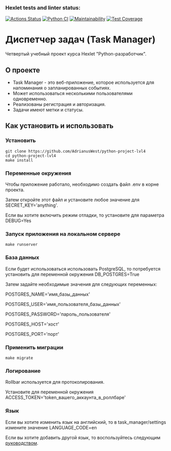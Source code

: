 ### Hexlet tests and linter status:
[![Actions Status](https://github.com/AdrianusWest/python-project-lvl4/workflows/hexlet-check/badge.svg)](https://github.com/AdrianusWest/python-project-lvl4/actions)
[![Python CI](https://github.com/AdrianusWest/python-project-lvl4/actions/workflows/pyci.yml/badge.svg)](https://github.com/AdrianusWest/python-project-lvl4/actions/workflows/pyci.yml)
[![Maintainability](https://api.codeclimate.com/v1/badges/dd3e13d1e3bbd6c4d178/maintainability)](https://codeclimate.com/github/AdrianusWest/python-project-lvl4/maintainability)
[![Test Coverage](https://api.codeclimate.com/v1/badges/dd3e13d1e3bbd6c4d178/test_coverage)](https://codeclimate.com/github/AdrianusWest/python-project-lvl4/test_coverage)


# Диспетчер задач (Task Manager)

Четвертый учебный проект курса Hexlet "Python-разработчик".

## О проекте

- Task Manager - это веб-приложение, которое используется для напоминания о запланированных событиях. 
- Может использоваться несколькими пользователями одновременно.
- Реализованы регистрация и авторизация.
- Задачи имеют метки и статусы.

## Как установить и использовать

### Установить
```
git clone https://github.com/AdrianusWest/python-project-lvl4
cd python-project-lvl4
make install
```

### Переменные окружения

Чтобы приложение работало, необходимо создать файл .env в корне проекта.

Затем откройте этот файл и установите любое значение для SECRET_KEY='anything'.

Если вы хотите включить режим отладки, то установите для параметра DEBUG=Yes

### Запуск приложения на локальном сервере

```
make runserver
```

### База данных

Если будет использоваться использовать PostgreSQL, то потребуется установить для переменной окружения DB_POSTGRES=True

Затем задайте необходимые значения для следующих переменных:

POSTGRES_NAME='имя_базы_данных'

POSTGRES_USER='имя_пользователя_базы_данных'

POSTGRES_PASSWORD='пароль_пользователя'

POSTGRES_HOST='хост'

POSTGRES_PORT='порт'

### Применить миграции

```
make migrate
```

### Логирование

Rollbar используется для протоколирования.

Установите для переменной окружения ACCESS_TOKEN='token_вашего_аккаунта_в_роллбаре'

### Язык

Если вы хотите изменить язык на английский, то в task_manager/settings измените значение LANGUAGE_CODE=en

Если вы хотите добавить другой язык, то воспользуйтесь следующим [руководством](https://djangowaves.com/tutorial/multiple-languages-in-Django).
